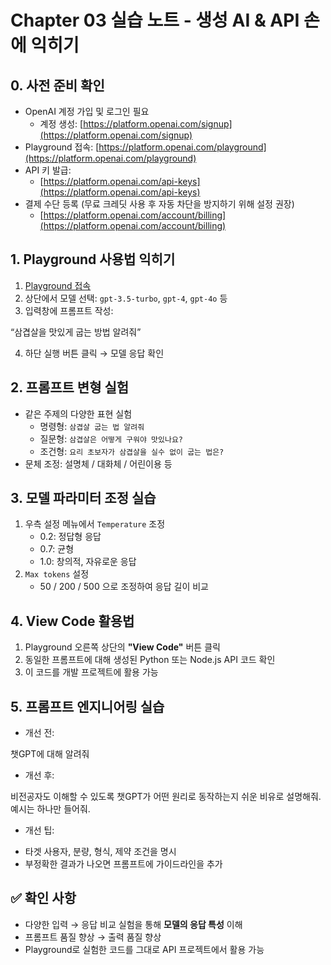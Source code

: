 # Chapter 03 실습 노트 - 생성 AI & API 손에 익히기

## 0. 사전 준비 확인
* OpenAI 계정 가입 및 로그인 필요
  - 계정 생성: [https://platform.openai.com/signup](https://platform.openai.com/signup)
* Playground 접속: [https://platform.openai.com/playground](https://platform.openai.com/playground)
* API 키 발급:
  - [https://platform.openai.com/api-keys](https://platform.openai.com/api-keys)
* 결제 수단 등록 (무료 크레딧 사용 후 자동 차단을 방지하기 위해 설정 권장)
  - [https://platform.openai.com/account/billing](https://platform.openai.com/account/billing)

## 1. Playground 사용법 익히기
1. [Playground 접속](https://platform.openai.com/playground)
2. 상단에서 모델 선택: `gpt-3.5-turbo`, `gpt-4`, `gpt-4o` 등
3. 입력창에 프롬프트 작성:

“삼겹살을 맛있게 굽는 방법 알려줘”

4. 하단 실행 버튼 클릭 → 모델 응답 확인

## 2. 프롬프트 변형 실험
* 같은 주제의 다양한 표현 실험
  - 명령형: `삼겹살 굽는 법 알려줘`
  - 질문형: `삼겹살은 어떻게 구워야 맛있나요?`
  - 조건형: `요리 초보자가 삼겹살을 실수 없이 굽는 법은?`
* 문체 조정: 설명체 / 대화체 / 어린이용 등

## 3. 모델 파라미터 조정 실습
1. 우측 설정 메뉴에서 `Temperature` 조정
   - 0.2: 정답형 응답
   - 0.7: 균형
   - 1.0: 창의적, 자유로운 응답
2. `Max tokens` 설정
   - 50 / 200 / 500 으로 조정하여 응답 길이 비교

## 4. View Code 활용법
1. Playground 오른쪽 상단의 **"View Code"** 버튼 클릭
2. 동일한 프롬프트에 대해 생성된 Python 또는 Node.js API 코드 확인
3. 이 코드를 개발 프로젝트에 활용 가능

## 5. 프롬프트 엔지니어링 실습
* 개선 전:

챗GPT에 대해 알려줘

* 개선 후:

비전공자도 이해할 수 있도록 챗GPT가 어떤 원리로 동작하는지 쉬운 비유로 설명해줘. 예시는 하나만 들어줘.

* 개선 팁:
- 타겟 사용자, 분량, 형식, 제약 조건을 명시
- 부정확한 결과가 나오면 프롬프트에 가이드라인을 추가

## ✅ 확인 사항
* 다양한 입력 → 응답 비교 실험을 통해 **모델의 응답 특성** 이해
* 프롬프트 품질 향상 → 출력 품질 향상
* Playground로 실험한 코드를 그대로 API 프로젝트에서 활용 가능

